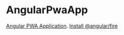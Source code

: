 # AngularPwaApp

[Angular PWA Application](https://angular-pwa-app.firebaseapp.com/).
[Install @angular/fire](https://fireship.io/snippets/install-angularfire/)

